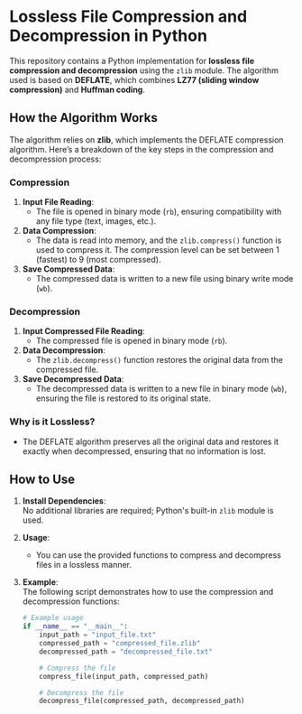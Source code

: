 # Lossless File Compression and Decompression in Python

This repository contains a Python implementation for **lossless file compression and decompression** using the `zlib` module. The algorithm used is based on **DEFLATE**, which combines **LZ77 (sliding window compression)** and **Huffman coding**.

## How the Algorithm Works

The algorithm relies on **zlib**, which implements the DEFLATE compression algorithm. Here’s a breakdown of the key steps in the compression and decompression process:

### **Compression**
1. **Input File Reading**:
   - The file is opened in binary mode (`rb`), ensuring compatibility with any file type (text, images, etc.).
2. **Data Compression**:
   - The data is read into memory, and the `zlib.compress()` function is used to compress it. The compression level can be set between 1 (fastest) to 9 (most compressed).
3. **Save Compressed Data**:
   - The compressed data is written to a new file using binary write mode (`wb`).

### **Decompression**
1. **Input Compressed File Reading**:
   - The compressed file is opened in binary mode (`rb`).
2. **Data Decompression**:
   - The `zlib.decompress()` function restores the original data from the compressed file.
3. **Save Decompressed Data**:
   - The decompressed data is written to a new file in binary mode (`wb`), ensuring the file is restored to its original state.

### **Why is it Lossless?**
- The DEFLATE algorithm preserves all the original data and restores it exactly when decompressed, ensuring that no information is lost.

## How to Use

1. **Install Dependencies**:  
   No additional libraries are required; Python's built-in `zlib` module is used.

2. **Usage**:  
   - You can use the provided functions to compress and decompress files in a lossless manner.

3. **Example**:  
   The following script demonstrates how to use the compression and decompression functions:

   ```python
   # Example usage
   if __name__ == "__main__":
       input_path = "input_file.txt"
       compressed_path = "compressed_file.zlib"
       decompressed_path = "decompressed_file.txt"
   
       # Compress the file
       compress_file(input_path, compressed_path)
   
       # Decompress the file
       decompress_file(compressed_path, decompressed_path)

